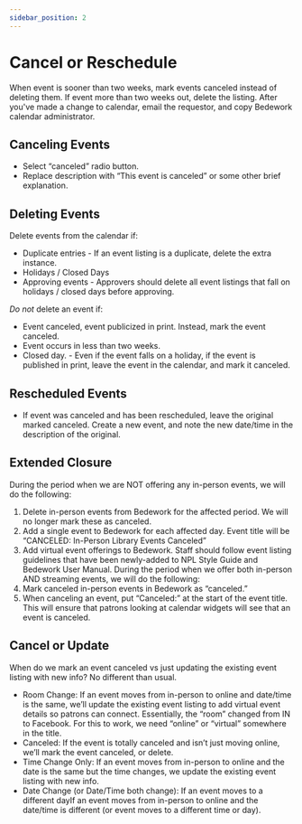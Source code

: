 ```yaml
---
sidebar_position: 2
---
```


# Cancel or Reschedule

When event is sooner than two weeks, mark events canceled instead of deleting them. If event more than two weeks out, delete the listing. After you've made a change to calendar, email the requestor, and copy Bedework calendar administrator.

## Canceling Events
-	Select “canceled” radio button.
-	Replace description with “This event is canceled” or some other brief explanation.

## Deleting Events
Delete events from the calendar if:
-	Duplicate entries - If an event listing is a duplicate, delete the extra instance.
-	Holidays / Closed Days
-	Approving events - Approvers should delete all event listings that fall on holidays / closed days before approving.

_Do not_ delete an event if:
-	Event canceled, event publicized in print. Instead, mark the event canceled.
-   Event occurs in less than two weeks.
-	Closed day. - Even if the event falls on a holiday, if the event is published in print, leave the event in the calendar, and mark it canceled.

## Rescheduled Events
-	If event was canceled and has been rescheduled, leave the original marked canceled. Create a new event, and note the new date/time in the description of the original.

## Extended Closure
During the period when we are NOT offering any in-person events, we will do the following:
1.	Delete in-person events from Bedework for the affected period. We will no longer mark these as canceled.
1.	Add a single event to Bedework for each affected day. Event title will be “CANCELED: In-Person Library Events Canceled”
1.	Add virtual event offerings to Bedework. Staff should follow event listing guidelines that have been newly-added to NPL Style Guide and Bedework User Manual.
During the period when we offer both in-person AND streaming events, we will do the following:
1.	Mark canceled in-person events in Bedework as “canceled.”
1.	When canceling an event, put “Canceled:” at the start of the event title. This will ensure that patrons looking at calendar widgets will see that an event is canceled.

## Cancel or Update

When do we mark an event canceled vs just updating the existing event listing with new info? No different than usual.

- Room Change: If an event moves from in-person to online and date/time is the same, we’ll update the existing event listing to add virtual event details so patrons can connect. Essentially, the “room” changed from IN to Facebook. For this to work, we need “online” or “virtual” somewhere in the title.
- Canceled: If the event is totally canceled and isn’t just moving online, we’ll mark the event canceled, or delete.
- Time Change Only: If an event moves from in-person to online and the date is the same but the time changes, we update the existing event listing with new info.
- Date Change (or Date/Time both change): If an event moves to a different dayIf an event moves from in-person to online and the date/time is different (or event moves to a different time or day).
